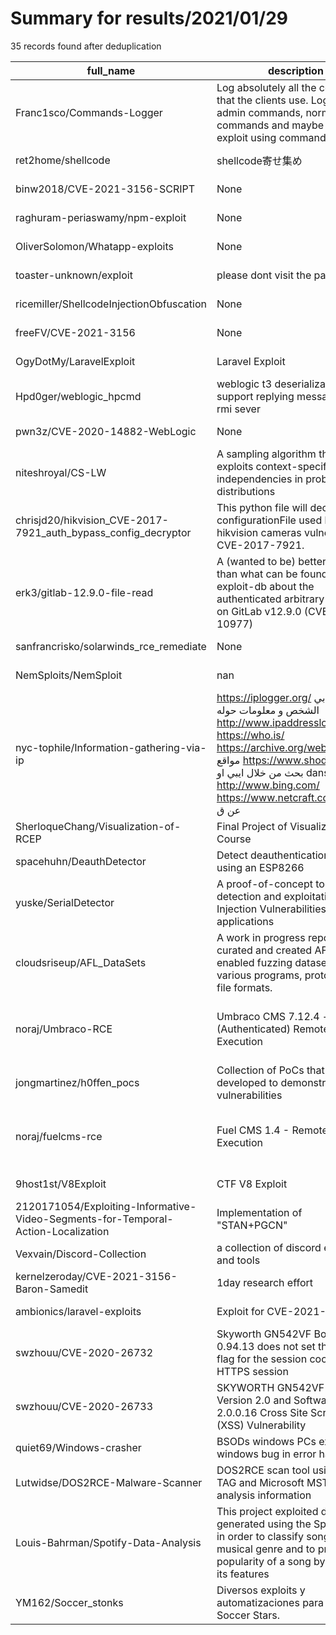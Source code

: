 
# Summary for results/2021/01/29
    
35 records found after deduplication

| full_name | description | html_url | matched_list | matched_count | pushed_at | size | stargazers_count | language | forks_count |
|-----------------------------------------------------------------------------------|------------------------------------------------------------------------------------------------------------------------------------------------------------------------------------------------------------------------------------------------------------------|------------------------------------------------------------------------------------------------------|--------------------------------------------------------|-----------------|---------------------------|--------|--------------------|------------------|---------------|
| Franc1sco/Commands-Logger | Log absolutely all the commands that the clients use. Log chats, admin commands, normal commands and maybe some exploit using commands. | https://github.com/Franc1sco/Commands-Logger | ['exploit'] | 1 | 2021-01-29 07:36:16+00:00 | 44 | 4 | SourcePawn | 3 |
| ret2home/shellcode | shellcode寄せ集め | https://github.com/ret2home/shellcode | ['shellcode'] | 1 | 2021-01-29 12:52:26+00:00 | 1 | 0 | | 0 |
| binw2018/CVE-2021-3156-SCRIPT | None | https://github.com/binw2018/CVE-2021-3156-SCRIPT | ['cve-2'] | 1 | 2021-01-29 06:49:07+00:00 | 6 | 1 | Shell | 1 |
| raghuram-periaswamy/npm-exploit | None | https://github.com/raghuram-periaswamy/npm-exploit | ['exploit'] | 1 | 2021-01-29 04:14:36+00:00 | 2 | 0 | JavaScript | 0 |
| OliverSolomon/Whatapp-exploits | None | https://github.com/OliverSolomon/Whatapp-exploits | ['exploit'] | 1 | 2021-01-29 08:37:14+00:00 | 2 | 0 | | 0 |
| toaster-unknown/exploit | please dont visit the page | https://github.com/toaster-unknown/exploit | ['exploit'] | 1 | 2021-01-29 09:01:15+00:00 | 153 | 0 | HTML | 0 |
| ricemiller/ShellcodeInjectionObfuscation | None | https://github.com/ricemiller/ShellcodeInjectionObfuscation | ['shellcode'] | 1 | 2021-01-29 10:31:51+00:00 | 5 | 10 | C++ | 1 |
| freeFV/CVE-2021-3156 | None | https://github.com/freeFV/CVE-2021-3156 | ['cve-2'] | 1 | 2021-01-29 11:36:52+00:00 | 0 | 0 | | 0 |
| OgyDotMy/LaravelExploit | Laravel Exploit | https://github.com/OgyDotMy/LaravelExploit | ['exploit'] | 1 | 2021-01-29 12:24:49+00:00 | 6 | 1 | Python | 0 |
| Hpd0ger/weblogic_hpcmd | weblogic t3 deserialization rce, support replying message from rmi sever | https://github.com/Hpd0ger/weblogic_hpcmd | ['rce'] | 1 | 2021-01-29 05:26:57+00:00 | 51733 | 0 | Java | 0 |
| pwn3z/CVE-2020-14882-WebLogic | None | https://github.com/pwn3z/CVE-2020-14882-WebLogic | ['cve-2'] | 1 | 2021-01-29 13:13:07+00:00 | 0 | 0 | Shell | 1 |
| niteshroyal/CS-LW | A sampling algorithm that exploits context-specific independencies in probability distributions | https://github.com/niteshroyal/CS-LW | ['exploit'] | 1 | 2021-01-29 14:24:53+00:00 | 25 | 0 | C++ | 0 |
| chrisjd20/hikvision_CVE-2017-7921_auth_bypass_config_decryptor | This python file will decrypt the configurationFile used by hikvision cameras vulnerable to CVE-2017-7921. | https://github.com/chrisjd20/hikvision_CVE-2017-7921_auth_bypass_config_decryptor | ['cve-2'] | 1 | 2021-01-29 16:22:39+00:00 | 27 | 7 | Python | 4 |
| erk3/gitlab-12.9.0-file-read | A (wanted to be) better script than what can be found on exploit-db about the authenticated arbitrary read file on GitLab v12.9.0 (CVE-2020-10977) | https://github.com/erk3/gitlab-12.9.0-file-read | ['exploit'] | 1 | 2021-01-29 17:54:27+00:00 | 4 | 0 | Python | 0 |
| sanfrancrisko/solarwinds_rce_remediate | None | https://github.com/sanfrancrisko/solarwinds_rce_remediate | ['rce'] | 1 | 2021-01-29 17:20:37+00:00 | 11 | 0 | Ruby | 0 |
| NemSploits/NemSploit | nan | https://github.com/NemSploits/NemSploit | ['sploit'] | 1 | 2021-01-29 20:48:06+00:00 | 1 | 0 | nan | 0 |
| nyc-tophile/Information-gathering-via-ip | https://iplogger.org/ استخاج ابي الشخص و معلومات حوله http://www.ipaddresslocation.org https://who.is/ https://archive.org/web/ البحث عن مواقع https://www.shodan.io/ بحث من خلال ايبي او dans http://www.bing.com/ https://www.netcraft.com/ البحث عن ق | https://github.com/nyc-tophile/Information-gathering-via-ip | ['exploit'] | 1 | 2021-01-29 03:01:04+00:00 | 0 | 1 | | 0 |
| SherloqueChang/Visualization-of-RCEP | Final Project of Visualization Course | https://github.com/SherloqueChang/Visualization-of-RCEP | ['rce'] | 1 | 2021-01-29 08:32:03+00:00 | 2323 | 2 | JavaScript | 0 |
| spacehuhn/DeauthDetector | Detect deauthentication frames using an ESP8266 | https://github.com/spacehuhn/DeauthDetector | ['exploit'] | 1 | 2021-01-29 17:00:51+00:00 | 1958 | 441 | C++ | 149 |
| yuske/SerialDetector | A proof-of-concept tool for detection and exploitation Object Injection Vulnerabilities in .NET applications | https://github.com/yuske/SerialDetector | ['exploit'] | 1 | 2021-01-29 08:23:48+00:00 | 817 | 33 | C# | 6 |
| cloudsriseup/AFL_DataSets | A work in progress repository for curated and created AFL-enabled fuzzing datasets for various programs, protocols, and file formats. | https://github.com/cloudsriseup/AFL_DataSets | ['exploit'] | 1 | 2021-01-29 20:23:10+00:00 | 23985 | 3 | HTML | 0 |
| noraj/Umbraco-RCE | Umbraco CMS 7.12.4 - (Authenticated) Remote Code Execution | https://github.com/noraj/Umbraco-RCE | ['exploit', 'rce', 'rce poc', 'remote code execution'] | 4 | 2021-01-29 09:11:29+00:00 | 18 | 57 | Python | 42 |
| jongmartinez/h0ffen_pocs | Collection of PoCs that I developed to demonstrate vulnerabilities | https://github.com/jongmartinez/h0ffen_pocs | ['vulnerability poc'] | 1 | 2021-01-29 05:37:47+00:00 | 9 | 1 | HTML | 1 |
| noraj/fuelcms-rce | Fuel CMS 1.4 - Remote Code Execution | https://github.com/noraj/fuelcms-rce | ['exploit', 'rce', 'rce poc', 'remote code execution'] | 4 | 2021-01-29 09:10:31+00:00 | 6 | 5 | Ruby | 1 |
| 9host1st/V8Exploit | CTF V8 Exploit | https://github.com/9host1st/V8Exploit | ['exploit'] | 1 | 2021-01-29 05:53:03+00:00 | 2 | 1 | JavaScript | 0 |
| 2120171054/Exploiting-Informative-Video-Segments-for-Temporal-Action-Localization | Implementation of "STAN+PGCN" | https://github.com/2120171054/Exploiting-Informative-Video-Segments-for-Temporal-Action-Localization | ['exploit'] | 1 | 2021-01-29 06:49:22+00:00 | 86 | 0 | Python | 0 |
| Vexvain/Discord-Collection | a collection of discord exploits and tools | https://github.com/Vexvain/Discord-Collection | ['exploit'] | 1 | 2021-01-29 21:05:58+00:00 | 269 | 0 | Python | 0 |
| kernelzeroday/CVE-2021-3156-Baron-Samedit | 1day research effort | https://github.com/kernelzeroday/CVE-2021-3156-Baron-Samedit | ['cve-2'] | 1 | 2021-01-29 03:21:13+00:00 | 11128 | 18 | C | 5 |
| ambionics/laravel-exploits | Exploit for CVE-2021-3129 | https://github.com/ambionics/laravel-exploits | ['exploit'] | 1 | 2021-01-29 13:59:07+00:00 | 3 | 131 | Python | 33 |
| swzhouu/CVE-2020-26732 | Skyworth GN542VF Boa version 0.94.13 does not set the Secure flag for the session cookie in an HTTPS session | https://github.com/swzhouu/CVE-2020-26732 | ['cve-2'] | 1 | 2021-01-29 05:12:50+00:00 | 4 | 1 | | 0 |
| swzhouu/CVE-2020-26733 | SKYWORTH GN542VF Hardware Version 2.0 and Software Version 2.0.0.16 Cross Site Scripting (XSS) Vulnerability | https://github.com/swzhouu/CVE-2020-26733 | ['cve-2'] | 1 | 2021-01-29 05:12:14+00:00 | 65 | 1 | | 0 |
| quiet69/Windows-crasher | BSODs windows PCs exploiting a windows bug in error handling :) | https://github.com/quiet69/Windows-crasher | ['exploit'] | 1 | 2021-01-29 07:02:02+00:00 | 8645 | 0 | Python | 0 |
| Lutwidse/DOS2RCE-Malware-Scanner | DOS2RCE scan tool using Google TAG and Microsoft MSTIC analysis information | https://github.com/Lutwidse/DOS2RCE-Malware-Scanner | ['rce'] | 1 | 2021-01-29 19:41:26+00:00 | 8 | 0 | Python | 0 |
| Louis-Bahrman/Spotify-Data-Analysis | This project exploited data generated using the Spotify API, in order to classify songs by their musical genre and to predict the popularity of a song by analysing its features | https://github.com/Louis-Bahrman/Spotify-Data-Analysis | ['exploit'] | 1 | 2021-01-29 11:20:26+00:00 | 5288 | 0 | Jupyter Notebook | 0 |
| YM162/Soccer_stonks | Diversos exploits y automatizaciones para el juego Soccer Stars. | https://github.com/YM162/Soccer_stonks | ['exploit'] | 1 | 2021-01-29 23:38:46+00:00 | 16 | 0 | | 0 |
